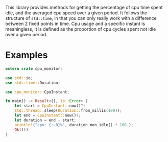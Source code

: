 This library provides methods for getting the percentage of cpu time spent
idle, and the averaged cpu speed over a given period. It follows the structure
of `std::time`, in that you can only really work with a difference between 2
fixed points in time. Cpu usage and a specific instant is meaningless, it is
defined as the proportion of cpu cycles spent not idle over a given period.

# Examples

```rust
extern crate cpu_monitor;

use std::io;
use std::time::Duration;

use cpu_monitor::CpuInstant;

fn main() -> Result<(), io::Error> {
    let start = CpuInstant::now()?;
    std::thread::sleep(Duration::from_millis(100));
    let end = CpuInstant::now()?;
    let duration = end - start;
    println!("cpu: {:.0}%", duration.non_idle() * 100.);
    Ok(())
}
```
